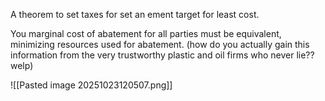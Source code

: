 A theorem to set taxes for set an ement target for least cost.

You marginal cost of abatement for all parties must be equivalent, minimizing resources used for abatement. (how do you actually gain this information from the very trustworthy plastic and oil firms who never lie?? welp)

![[Pasted image 20251023120507.png]]